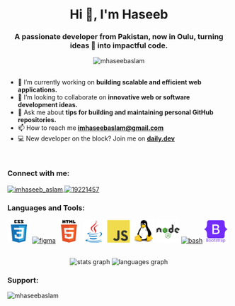 <h1 align="center">Hi 👋, I'm Haseeb</h1>
<h3 align="center">A passionate developer from Pakistan, now in Oulu, turning ideas 🚀 into impactful code.</h3>

<div align="center">
  <!--<img src="https://img.shields.io/static/v1?message=LinkedIn&logo=linkedin&label=&color=0077B5&logoColor=white&labelColor=&style=for-the-badge" height="25" alt="linkedin logo"/>
  <img src="https://img.shields.io/static/v1?message=Youtube&logo=youtube&label=&color=FF0000&logoColor=white&labelColor=&style=for-the-badge" height="25" alt="youtube logo"/>
  <img src="https://img.shields.io/static/v1?message=Twitter&logo=twitter&label=&color=1DA1F2&logoColor=white&labelColor=&style=for-the-badge" height="25" alt="twitter logo"/> -->
  <img src="https://komarev.com/ghpvc/?username=mhaseebaslam&label=Profile%20views&color=0e75b6&style=flat" alt="mhaseebaslam"/>
</div>

<br>

- 🔭 I’m currently working on **building scalable and efficient web applications.**
- 👯 I’m looking to collaborate on **innovative web or software development ideas.**
- 💬 Ask me about **tips for building and maintaining personal GitHub repositories.**
- 📫 How to reach me **imhaseebaslam@gmail.com**
- 💻 New developer on the block? Join me on <a href="https://dly.to/vbB4MrEWVDh" target="blank">**daily.dev**</a>

<br>

<h3 align="left">Connect with me:</h3>
<p align="left">
  <a href="https://twitter.com/imhaseeb_aslam" target="blank">
    <img align="center" src="https://raw.githubusercontent.com/rahuldkjain/github-profile-readme-generator/master/src/images/icons/Social/twitter.svg" alt="imhaseeb_aslam" height="45" width="45"/>
  </a>
  <a href="https://stackoverflow.com/users/19221457" target="blank">
    <img align="center" src="https://raw.githubusercontent.com/rahuldkjain/github-profile-readme-generator/master/src/images/icons/Social/stack-overflow.svg" alt="19221457" height="45" width="45"/>
  </a>
</p>

<h3 align="left">Languages and Tools:</h3>
<p align="left">
  <a href="https://www.w3schools.com/css/" target="_blank" rel="noreferrer"><img src="https://raw.githubusercontent.com/devicons/devicon/master/icons/css3/css3-original-wordmark.svg" alt="css3" width="52" height="52" /></a>
  <a href="https://www.figma.com/" target="_blank" rel="noreferrer"><img src="https://www.vectorlogo.zone/logos/figma/figma-icon.svg" alt="figma" width="52" height="52" /></a>
  <a href="https://www.w3.org/html/" target="_blank" rel="noreferrer"><img src="https://raw.githubusercontent.com/devicons/devicon/master/icons/html5/html5-original-wordmark.svg" alt="html5" width="52" height="52" /></a>
  <a href="https://www.java.com" target="_blank" rel="noreferrer"><img src="https://raw.githubusercontent.com/devicons/devicon/master/icons/java/java-original.svg" alt="java" width="52" height="52" /></a>
  <a href="https://developer.mozilla.org/en-US/docs/Web/JavaScript" target="_blank" rel="noreferrer"><img src="https://raw.githubusercontent.com/devicons/devicon/master/icons/javascript/javascript-original.svg" alt="javascript" width="52" height="52" /></a>
  <a href="https://www.linux.org/" target="_blank" rel="noreferrer"><img src="https://raw.githubusercontent.com/devicons/devicon/master/icons/linux/linux-original.svg" alt="linux" width="52" height="52" /></a>
  <a href="https://nodejs.org" target="_blank" rel="noreferrer"><img src="https://raw.githubusercontent.com/devicons/devicon/master/icons/nodejs/nodejs-original-wordmark.svg" alt="nodejs" width="52" height="52" /></a>
  <a href="https://www.gnu.org/software/bash/" target="_blank" rel="noreferrer"><img src="https://www.vectorlogo.zone/logos/gnu_bash/gnu_bash-icon.svg" alt="bash" width="52" height="52" /></a>
  <a href="https://getbootstrap.com" target="_blank" rel="noreferrer"><img src="https://raw.githubusercontent.com/devicons/devicon/master/icons/bootstrap/bootstrap-plain-wordmark.svg" alt="bootstrap" width="52" height="52" /></a>
</p>

<br>

<div align="center">
  <img src="https://github-readme-stats.vercel.app/api?username=mhaseebaslam&hide_title=false&rank_icon=percentile&show_icons=true&include_all_commits=true&count_private=true&disable_animations=false&theme=github_dark_dimmed&locale=en&hide_border=false&order=1" height="150" alt="stats graph"/>
  <img src="https://github-readme-stats.vercel.app/api/top-langs?username=mhaseebaslam&locale=en&hide_title=false&layout=compact&card_width=320&langs_count=5&theme=github_dark_dimmed&hide_border=false&order=2" height="150" alt="languages graph"/>
</div>

<h3 align="left">Support:</h3>
<p>
  <a href="https://www.buymeacoffee.com/mhaseebaslam"> <img align="left" src="https://cdn.buymeacoffee.com/buttons/v2/default-yellow.png" height="50" width="210" alt="mhaseebaslam" /></a>
</p>
